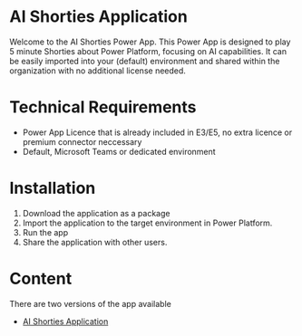 # AI Shorties Application
Welcome to the AI Shorties Power App. This Power App is designed to play 5 minute Shorties about Power Platform, focusing on AI capabilities. It can be easily imported into your (default) environment and shared within the organization with no additional license needed.

# Technical Requirements
- Power App Licence that is already included in E3/E5, no extra licence or premium connector neccessary
- Default, Microsoft Teams or dedicated environment

# Installation
1. Download the application as a package
2. Import the application to the target environment in Power Platform.
3. Run the app
4. Share the application with other users.

# Content
There are two versions of the app available
- [AI Shorties Application](https://raw.githubusercontent.com/ecelermi/aishortiesapp/blob/main/PowerPlatformShortiesApplication_20240201203312.zip)
